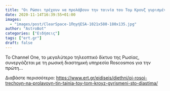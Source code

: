 ```yaml
---
title: "Οι Ρώσοι τρέχουν να προλάβουν την ταινία του Τομ Κρουζ γυρισμένη στο Διάστημα"
date: 2020-11-14T16:39:55+01:00
images:
  - "images/post/ClearSpace-1ΠηγήESA-1021x580-180x135.jpg"
author: "AstroBot"
categories: ["Ειδήσεις"]
tags: ["ert.gr"]
draft: false
---
```


Το Channel One, το μεγαλύτερο τηλεοπτικό δίκτυο της Ρωσίας, συνεργάζεται με τη ρωσική διαστημική υπηρεσία Roscosmos για την πρώτη...

Διαβάστε περισσότερα: https://www.ert.gr/eidiseis/diethni/oi-rosoi-trechoyn-na-prolavoyn-tin-tainia-toy-tom-kroyz-gyrismeni-sto-diastima/

